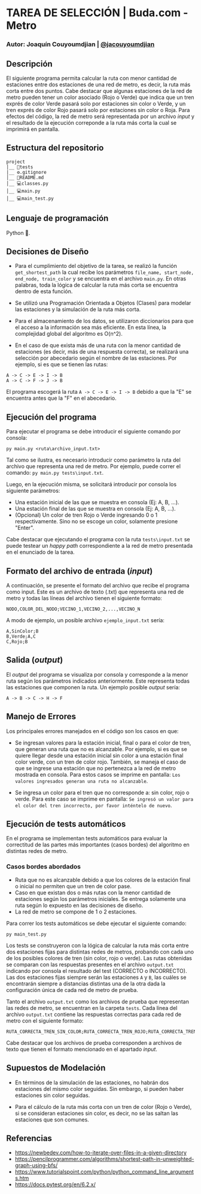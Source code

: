 # TAREA DE SELECCIÓN | Buda.com - Metro

### Autor: Joaquín Couyoumdjian | [@jacouyoumdjian](https://www.github.com/jacouyoumdjian)

## Descripción

El siguiente programa permita calcular la ruta con menor cantidad de estaciones entre dos estaciones de una red de metro, es decir, la ruta más corta entre dos puntos. Cabe destacar que algunas estaciones de la red de metro pueden tener un color asociado (Rojo o Verde) que indica que un tren exprés de color Verde pasará solo por estaciones sin color o Verde, y un tren exprés de color Rojo pasará solo por estaciones sin color o Roja. Para efectos del código, la red de metro será representada por un archivo _input_ y el resultado de la ejecución correponde a la ruta más corta la cual se imprimirá en pantalla.

## Estructura del repositorio

```
project
│__ 📂tests
|__ ⚙️.gitignore
│__ 📑README.md
│__ 💻classes.py
│__ 💻main.py
│__ 💻main_test.py

```

## Lenguaje de programación

Python :snake:.

## Decisiones de Diseño

- Para el cumplimiento del objetivo de la tarea, se realizó la función `get_shortest_path` la cual recibe los parámetros `file_name, start_node, end_node, train_color` y se encuentra en el archivo `main.py`. En otras palabras, toda la lógica de calcular la ruta más corta se encuentra dentro de esta función.

- Se utilizó una Programación Orientada a Objetos (Clases) para modelar las estaciones y la simulación de la ruta más corta.

- Para el almacenamiento de los datos, se utilizaron diccionarios para que el acceso a la información sea más eficiente. En esta línea, la complejidad global del algoritmo es O(n^2).

- En el caso de que exista más de una ruta con la menor cantidad de estaciones (es decir, más de una respuesta correcta), se realizará una selección por abecedario según el nombre de las estaciones. Por ejemplo, si es que se tienen las rutas:

```
A -> C -> E -> I -> B
A -> C -> F -> J -> B
```

El programa escogerá la ruta `A -> C -> E -> I -> B` debido a que la "E" se encuentra antes que la "F" en el abecedario.

## Ejecución del programa

Para ejecutar el programa se debe introducir el siguiente comando por consola:

`py main.py <ruta\archivo_input.txt>`

Tal como se ilustra, es necesario introducir como parámetro la ruta del archivo que representa una red de metro. Por ejemplo, puede correr el comando: `py main.py tests\input.txt`.

Luego, en la ejecución misma, se solicitará introducir por consola los siguiente parámetros:

- Una estación inicial de las que se muestra en consola (Ej: A, B, ...).
- Una estación final de las que se muestra en consola (Ej: A, B, ...).
- (Opcional) Un color de tren Rojo o Verde ingresando 0 o 1 respectivamente. Sino no se escoge un color, solamente presione "Enter".

Cabe destacar que ejecutando el programa con la ruta `tests\input.txt` se puede testear un _happy path_ correspondiente a la red de metro presentada en el enunciado de la tarea.

## Formato del archivo de entrada (_input_)

A continuación, se presente el formato del archivo que recibe el programa como input. Este es un archivo de texto (.txt) que representa una red de metro y todas las líneas del archivo tienen el siguiente formato:

`NODO,COLOR_DEL_NODO;VECINO_1,VECINO_2,...,VECINO_N`

A modo de ejemplo, un posible archivo `ejemplo_input.txt` sería:

```
A,SinColor;B
B,Verde;A,C
C,Rojo;B
```

## Salida (_output_)

El _output_ del programa se visualiza por consola y corresponde a la menor ruta según los parámetros indicados anteriormente. Este representa todas las estaciones que componen la ruta. Un ejemplo posible _output_ sería:

```
A -> B -> C -> H -> F
```

## Manejo de Errores

Los principales errores manejados en el código son los casos en que:

- Se ingresan valores para la estación inicial, final o para el color de tren, que generan una ruta que no es alcanzable. Por ejemplo, si es que se quiere llegar desde una estación inicial sin color a una estación final color verde, con un tren de color rojo. También, se maneja el caso de que se ingrese una estación que no pertenezca a la red de metro mostrada en consola. Para estos casos se imprime en pantalla: `Los valores ingresados generan una ruta no alcanzable`.

- Se ingresa un color para el tren que no corresponde a: sin color, rojo o verde. Para este caso se imprime en pantalla: `Se ingresó un valor para el color del tren incorrecto, por favor inténtelo de nuevo`.

## Ejecución de tests automáticos

En el programa se implementan tests automáticos para evaluar la correctitud de las partes más importantes (casos bordes) del algoritmo en distintas redes de metro.

### Casos bordes abordados

- Ruta que no es alcanzable debido a que los colores de la estación final o inicial no permiten que un tren de color pase.
- Caso en que existan dos o más rutas con la menor cantidad de estaciones según los parámetros iniciales. Se entrega solamente una ruta según lo expuesto en las decisiones de diseño.
- La red de metro se compone de 1 o 2 estaciones.

Para correr los tests automáticos se debe ejecutar el siguiente comando:

`py main_test.py`

Los tests se construyeron con la lógica de calcular la ruta más corta entre dos estaciones fijas para distintas redes de metros, probando con cada uno de los posibles colores de tren (sin color, rojo o verde). Las rutas obtenidas se comparan con las respuestas presentes en el archivo `output.txt` indicando por consola el resultado del test (CORRECTO o INCORRECTO). Las dos estaciones fijas siempre serán las estaciones `A` y `B`, las cuáles se encontrarán siempre a distancias distintas una de la otra dada la configuración única de cada red de metro de prueba.

Tanto el archivo `output.txt` como los archivos de prueba que representan las redes de metro, se encuentran en la carpeta `tests`. Cada línea del archivo `output.txt` contiene las respuestas correctas para cada red de metro con el siguiente formato:

```
RUTA_CORRECTA_TREN_SIN_COLOR;RUTA_CORRECTA_TREN_ROJO;RUTA_CORRECTA_TREN_VERDE
```

Cabe destacar que los archivos de prueba corresponden a archivos de texto que tienen el formato mencionado en el apartado _input_.

## Supuestos de Modelación

- En términos de la simulación de las estaciones, no habrán dos estaciones del mismo color seguidas. Sin embargo, si pueden haber estaciones sin color seguidas.

- Para el cálculo de la ruta más corta con un tren de color (Rojo o Verde), si se consideran estaciones sin color, es decir, no se las saltan las estaciones que son comunes.

## Referencias

- https://newbedev.com/how-to-iterate-over-files-in-a-given-directory
- https://pencilprogrammer.com/algorithms/shortest-path-in-unweighted-graph-using-bfs/
- https://www.tutorialspoint.com/python/python_command_line_arguments.htm
- https://docs.pytest.org/en/6.2.x/
